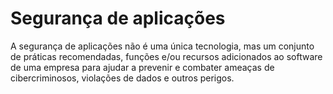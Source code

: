 # Segurança de aplicações

A segurança de aplicações não é uma única tecnologia, mas um conjunto de práticas recomendadas, 
funções e/ou recursos adicionados ao software de uma empresa para ajudar a prevenir e combater ameaças de cibercriminosos, 
violações de dados e outros perigos.
